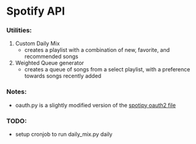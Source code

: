 # Spotify API

### Utilities:
1. Custom Daily Mix
    - creates a playlist with a combination of new, favorite, and recommended songs
2. Weighted Queue generator
    - creates a queue of songs from a select playlist, with a preference towards songs recently added
### Notes:
- oauth.py is a slightly modified version of the [spotipy oauth2 file](https://github.com/plamere/spotipy/blob/master/spotipy/oauth2.py)

### TODO:
- setup cronjob to run daily_mix.py daily